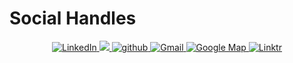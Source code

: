 # Social Handles

<p align="center">
  <a href="https://www.linkedin.com/company/obaid-gases-llc" target="_blank">
    <img alt="LinkedIn" src="https://img.shields.io/badge/linkedin%20-%230077B5.svg?&style=for-the-badge&logo=linkedin&logoColor=white"/>
  </a>
  <a href="https://www.instagram.com/obaid.gases/">
    <img src="https://img.shields.io/badge/Instagram-E4405F?style=for-the-badge&logo=instagram&logoColor=white">
  </a>
  <a href="https://github.com/Obaid-Gases-LLC" target="_blank">
    <img src=https://img.shields.io/badge/github-%2324292e.svg?&style=for-the-badge&logo=github&logoColor=white alt=github style="margin-bottom: 5px;" />
  </a>
  <a href="mailto:obaidgases@gmail.com">
    <img alt="Gmail" src="https://img.shields.io/badge/Gmail-D14836?style=for-the-badge&logo=gmail&logoColor=white" />
  </a>
  <a href="https://maps.app.goo.gl/AwBdFxHf8Ngi2rUN7">
    <img src="https://img.shields.io/badge/Google%20Map-blue?style=for-the-badge&logo=googlemaps&logoColor=white" alt="Google Map" />
  </a>
  <a href="https://linktr.ee/obaid.gases">
    <img src="https://img.shields.io/badge/Linktree-black?style=for-the-badge&logo=linktree&logoColor=rgreen" alt="Linktr" />
  </a>
</p>
